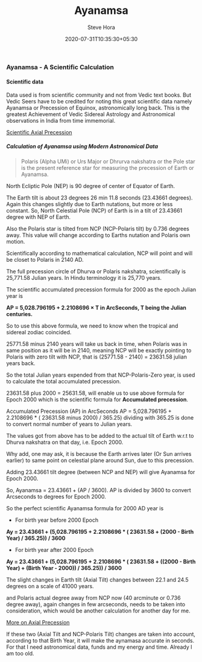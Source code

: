﻿---
layout: ../../layouts/PostsLayout.astro
title: "Ayanamsa"
descslug: "What is Ayanamsa?"
date: "2020-07-31T10:35:30+05:30"
image: images/articles/ayanamsa.jpg
author: Steve Hora
description : "A Scientific Calculation"
information: "Expert Vedic Astrologer"
type: "featured"
categories: 
  - "Vedic Astrology"
tags:
  - "Birth Chart Predictions"
  - "Mundane Predictions"
lead: Vedic Astrology by Steve Hora
lastmod: latest
path:
  - "https://stevehora.com/articles/ayanamsa/"
keywords:
  - "Ayanamsa"
  - "Scientific Calculation"
  - "Ayanamsa"
  - "Precession of Equinox"
  - "Vedic" 
  
news_keywords:
  - "Vedic Astrology"
  - "Steve Hora"

structured:
  type: "article"

article:
  image:
   author: "Steve Hora"
   src: "images/vaashicon.png"
   height: 60
   width: 60
  
---

### Ayanamsa - A Scientific Calculation

#### Scientific data

Data used is from scientific community and not from Vedic text books.
But Vedic Seers have to be credited for noting this great scientific data namely Ayanamsa or Precession of Equinox, astronomically long back. This is the greatest Achievement of Vedic Sidereal Astrology and Astronomical observations in India from time immemorial.

[Scientific Axial Precession ](https://en.wikipedia.org/wiki/Axial_precession)

##### Calculation of Ayanamsa using Modern Astronomical Data

> Polaris (Alpha UMi) or Urs Major or Dhrurva nakshatra or the Pole star is the present reference star for measuring the precession of Earth or Ayanamsa.

North Ecliptic Pole (NEP) is 90 degree of center of Equator of Earth.

The Earth tilt is about 23 degrees 26 min 11.8 seconds (23.43661 degrees). Again this changes slightly due to Earth nutations, but more or less constant. So, North Celestial Pole (NCP) of Earth is in a tilt of 23.43661 degree with NEP of Earth.

Also the Polaris star is tilted from NCP (NCP-Polaris tilt) by 0.736 degrees away. This value will change according to Earths nutation and Polaris own motion.

Scientifically according to mathematical calculation, NCP will point and will be closet to Polaris in 2140 AD.

The full precession circle of Dhurva or Polaris nakshatra, scientifically is 25,771.58 Julian years. In Hindu terminology it is 25,770 years.

The scientific accumulated precession formula for 2000 as the epoch Julian year is

<b>AP =  5,028.796195 + 2.2108696 × T in ArcSeconds, T being the Julian centuries.</b>

So to use this above formula, we need to know when the tropical and sidereal zodiac coincided.

25771.58 minus 2140 years will take us back in time, when Polaris was in same position as it will be in 2140, meaning NCP will be exactly pointing to Polaris with zero tilt with NCP, that is (25771.58 - 2140) = 23631.58 julian years back.

So the total Julian years expended from that NCP-Polaris-Zero year, is used to calculate the total accumulated precession.

23631.58 plus 2000 = 25631.58, will enable us to use above formula for Epoch 2000 which is the scientific formula for  **Accumulated precession**.

Accumulated Precession (AP) in ArcSeconds
AP = 5,028.796195 + 2.2108696 * ( 23631.58 minus 2000) / 365.25)
dividing with 365.25 is done to convert normal number of years to Julian years.

The values got from above has to be added to the actual tilt of Earth w.r.t to Dhurva nakshatra on that day, i.e. Epoch 2000.

Why add, one may ask, it is because the Earth arrives later (Or Sun arrives earlier) to same point on celestial plane around Sun, due to this precession.

Adding 23.43661 tilt degree (between NCP and NEP) will give Ayanamsa for Epoch 2000.

So, Ayanamsa = 23.43661 + (AP / 3600). AP is divided by 3600 to convert Arcseconds to degrees for Epoch 2000.

So the perfect scientific Ayanamsa formula for 2000 AD year is

* For birth year before 2000 Epoch

<b>Ay = 23.43661 + (5,028.796195 + 2.2108696 * ( 23631.58 + (2000 - Birth Year) / 365.25)) / 3600</b>

* For birth year after 2000 Epoch

<b>Ay = 23.43661 + (5,028.796195 + 2.2108696 * ( 23631.58 + ((2000 - Birth Year) + (Birth Year - 2000)) / 365.25)) / 3600</b>

The slight changes in Earth tilt (Axial Tilt) changes between 22.1 and 24.5 degrees on a scale of 41000 years.

and Polaris actual degree away from NCP now (40 arcminute or 0.736 degree away), again changes in few arcseconds, needs to be taken into consideration, which would be another calculation for another day for me.

[More on Axial Precession](https://owd.tcnj.edu/~pfeiffer/AST261/AST261Chap4,Preces.pdf)

If these two (Axial Tilt and NCP-Polaris Tilt) changes are taken into account, according to that Birth Year, it will make the aynamasa accurate in seconds. For that I need astronomical data, funds and my energy and time. Already I am too old.